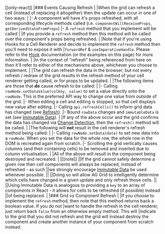 [[only-react]]
|### Events Causing Refresh
|
|When the grid can refresh a cell (instead of replacing it altogether) then the update can occur in one of two ways:
|
|- A component will have it's props refreshed, with all corresponding lifecycle methods called (i.e. `componentWillReceiveProps`, `getDerivedStateFromProps`)
|- A `refresh` method that you implement will be called
|
|If you provide a `refresh` method then this method will be called over the component's props being refreshed.
|
|Note that if you're using Hooks for a Cell Renderer and decide to implement the `refresh` method then you'll need to expose it with
|`forwardRef` & `useImperativeHandle`. Please refer to the [Hook](/react-hooks/) documentation (or the examples on this page) for more information.
|
|In the context of "refresh" being referenced from here on then it'll refer to either of the mechanisms above, whichever you choose to implement.
|
|The grid can refresh the data in the browser, but not every refresh / redraw of the grid results in the refresh method of your cell renderer getting called, or for props to be updated.
|
|The following items are those that **do** cause refresh to be called:
|
|- Calling `rowNode.setDataValue(colKey, value)` to set a value directly onto the `rowNode`. This is the preferred API way to change one value from outside of the grid.
|- When editing a cell and editing is stopped, so that cell displays new value after editing.
|- Calling `api.refreshCells()` to inform grid data has changed (see [Refresh](/view-refresh/)).
|- Bound `rowData` changes and `immutableData` is set (see [Immutable Data](/immutable-data/)).
|
|If any of the above occur and the grid confirms the data has changed via [Change Detection](/change-detection/), then the `refresh()` method will be called.
|
|The following will **not** result in the cell renderer's refresh method being called:
|
|- Calling `rowNode.setData(data)` to set new data into a `rowNode`. When you set the data for the whole row, the whole row in the DOM is recreated again from scratch.
|- Scrolling the grid vertically causes columns (and their containing cells) to be removed and inserted due to column virtualisation.
|
|All of the above will result in the component being destroyed and recreated.
|
|[[note]]
||If the grid cannot safely determine a given row then cell components will always be replaced, instead of refreshed - as such
||we strongly encourage [Immutable Data](/immutable-data/) be used whenever possible.
||
||Doing so will allow AG Grid to intelligently determine which cells have changed in a given update and only refresh those cells.
||
||Using Immutable Data is analogous to providing a `key` to an array of components in React - it allows for cells to be refreshed (if possible) instead
||of being replaced.
|
|### Grid vs Component Refresh
|
|If you choose to implement the `refresh` method, then note that this method returns back a boolean value. If you do not
|want to handle the refresh in the cell renderer, just return back `false` from an otherwise empty method. This will
|indicate to the grid that you did not refresh and the grid will instead destroy the component and create another instance of your component from scratch instead.
